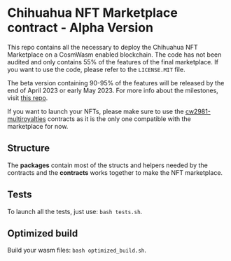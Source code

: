 # Chihuahua NFT Marketplace contract - Alpha Version
This repo contains all the necessary to deploy the Chihuahua NFT Marketplace on a CosmWasm enabled blockchain.
The code has not been audited and only contains 55% of the features of the final marketplace.
If you want to use the code, please refer to the `LICENSE.MIT` file.

The beta version containing 90-95% of the features will be released by the end of April 2023 or early May 2023. 
For more info about the milestones, visit [this repo](https://github.com/racoon-supply-rac/chihuahua_nft_marketplace_docs).

If you want to launch your NFTs, please make sure to use the [cw2981-multiroyalties](contracts/cw2981-multiroyalties) contracts as it is the only one compatible with the marketplace for now.

## Structure
The **packages** contain most of the structs and helpers needed by the contracts and the **contracts** works together
to make the NFT marketplace.

## Tests
To launch all the tests, just use: `bash tests.sh`.

## Optimized build
Build your wasm files: `bash optimized_build.sh`.
